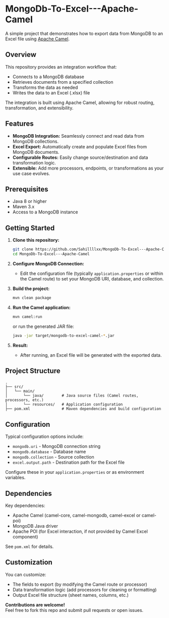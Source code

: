 # MongoDb-To-Excel---Apache-Camel

A simple project that demonstrates how to export data from MongoDB to an Excel file using [Apache Camel](https://camel.apache.org/).

## Overview

This repository provides an integration workflow that:
- Connects to a MongoDB database
- Retrieves documents from a specified collection
- Transforms the data as needed
- Writes the data to an Excel (.xlsx) file

The integration is built using Apache Camel, allowing for robust routing, transformation, and extensibility.

## Features

- **MongoDB Integration:** Seamlessly connect and read data from MongoDB collections.
- **Excel Export:** Automatically create and populate Excel files from MongoDB documents.
- **Configurable Routes:** Easily change source/destination and data transformation logic.
- **Extensible:** Add more processors, endpoints, or transformations as your use case evolves.

## Prerequisites

- Java 8 or higher
- Maven 3.x
- Access to a MongoDB instance

## Getting Started

1. **Clone this repository:**
   ```bash
   git clone https://github.com/Sahillllxx/MongoDb-To-Excel---Apache-Camel.git
   cd MongoDb-To-Excel---Apache-Camel
   ```

2. **Configure MongoDB Connection:**
   - Edit the configuration file (typically `application.properties` or within the Camel route) to set your MongoDB URI, database, and collection.

3. **Build the project:**
   ```bash
   mvn clean package
   ```

4. **Run the Camel application:**
   ```bash
   mvn camel:run
   ```
   or run the generated JAR file:
   ```bash
   java -jar target/mongodb-to-excel-camel-*.jar
   ```

5. **Result:**
   - After running, an Excel file will be generated with the exported data.

## Project Structure

```
.
├── src/
│   └── main/
│       └── java/        # Java source files (Camel routes, processors, etc.)
│       └── resources/   # Application configuration
├── pom.xml              # Maven dependencies and build configuration
```

## Configuration

Typical configuration options include:
- `mongodb.uri` - MongoDB connection string
- `mongodb.database` - Database name
- `mongodb.collection` - Source collection
- `excel.output.path` - Destination path for the Excel file

Configure these in your `application.properties` or as environment variables.

## Dependencies

Key dependencies:
- Apache Camel (camel-core, camel-mongodb, camel-excel or camel-poi)
- MongoDB Java driver
- Apache POI (for Excel interaction, if not provided by Camel Excel component)

See `pom.xml` for details.

## Customization

You can customize:
- The fields to export (by modifying the Camel route or processor)
- Data transformation logic (add processors for cleaning or formatting)
- Output Excel file structure (sheet names, columns, etc.)


**Contributions are welcome!**  
Feel free to fork this repo and submit pull requests or open issues.
